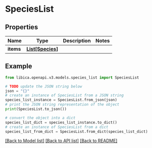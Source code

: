 # SpeciesList


## Properties

Name | Type | Description | Notes
------------ | ------------- | ------------- | -------------
**items** | [**List[Species]**](Species.md) |  | 

## Example

```python
from libica.openapi.v3.models.species_list import SpeciesList

# TODO update the JSON string below
json = "{}"
# create an instance of SpeciesList from a JSON string
species_list_instance = SpeciesList.from_json(json)
# print the JSON string representation of the object
print(SpeciesList.to_json())

# convert the object into a dict
species_list_dict = species_list_instance.to_dict()
# create an instance of SpeciesList from a dict
species_list_from_dict = SpeciesList.from_dict(species_list_dict)
```
[[Back to Model list]](../README.md#documentation-for-models) [[Back to API list]](../README.md#documentation-for-api-endpoints) [[Back to README]](../README.md)


